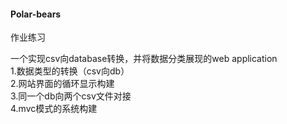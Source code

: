 #### Polar-bears

作业练习  
  
一个实现csv向database转换，并将数据分类展现的web application  
1.数据类型的转换（csv向db）  
2.网站界面的循环显示构建  
3.同一个db向两个csv文件对接  
4.mvc模式的系统构建  
